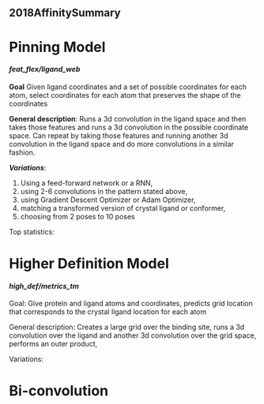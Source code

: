 ## 2018AffinitySummary

# Pinning Model 
#### *feat_flex/ligand_web*
**Goal** Given ligand coordinates and a set of possible coordinates for each atom, select coordinates for each atom that preserves the shape of the coordinates

**General description**: Runs a 3d convolution in the ligand space and then takes those features and runs a 3d convolution in the possible coordinate space. Can repeat by taking those features and running another 3d convolution in the ligand space and do more convolutions in a similar fashion.

**_Variations_**: 
1. Using a feed-forward network or a RNN, 
2. using 2-6 convolutions in the pattern stated above, 
3. using Gradient Descent Optimizer or Adam Optimizer, 
4. matching a transformed version of crystal ligand or conformer, 
5. choosing from 2 poses to 10 poses

Top statistics:


# Higher Definition Model
#### *high_def/metrics_tm*
Goal: Give protein and ligand atoms and coordinates, predicts grid location that corresponds to the crystal ligand location for each atom

General description: Creates a large grid over the binding site, runs a 3d convolution over the ligand and another 3d convolution over the grid space, performs an outer product, 

Variations: 


# Bi-convolution

